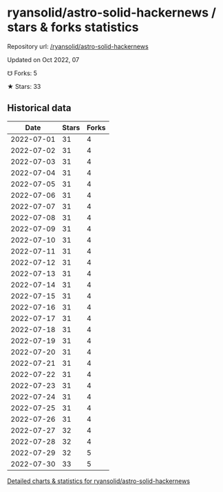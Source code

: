 # ryansolid/astro-solid-hackernews / stars & forks statistics

Repository url: [/ryansolid/astro-solid-hackernews](https://github.com/ryansolid/astro-solid-hackernews)

Updated on Oct 2022, 07

☋ Forks: 5

★ Stars: 33

## Historical data
| Date | Stars | Forks |
|------|-------|-------|
| 2022-07-01 | 31 | 4 | 
| 2022-07-02 | 31 | 4 | 
| 2022-07-03 | 31 | 4 | 
| 2022-07-04 | 31 | 4 | 
| 2022-07-05 | 31 | 4 | 
| 2022-07-06 | 31 | 4 | 
| 2022-07-07 | 31 | 4 | 
| 2022-07-08 | 31 | 4 | 
| 2022-07-09 | 31 | 4 | 
| 2022-07-10 | 31 | 4 | 
| 2022-07-11 | 31 | 4 | 
| 2022-07-12 | 31 | 4 | 
| 2022-07-13 | 31 | 4 | 
| 2022-07-14 | 31 | 4 | 
| 2022-07-15 | 31 | 4 | 
| 2022-07-16 | 31 | 4 | 
| 2022-07-17 | 31 | 4 | 
| 2022-07-18 | 31 | 4 | 
| 2022-07-19 | 31 | 4 | 
| 2022-07-20 | 31 | 4 | 
| 2022-07-21 | 31 | 4 | 
| 2022-07-22 | 31 | 4 | 
| 2022-07-23 | 31 | 4 | 
| 2022-07-24 | 31 | 4 | 
| 2022-07-25 | 31 | 4 | 
| 2022-07-26 | 31 | 4 | 
| 2022-07-27 | 32 | 4 | 
| 2022-07-28 | 32 | 4 | 
| 2022-07-29 | 32 | 5 | 
| 2022-07-30 | 33 | 5 | 


[Detailed charts & statistics for ryansolid/astro-solid-hackernews](https://reviewgithub.com/rep/ryansolid/astro-solid-hackernews)
